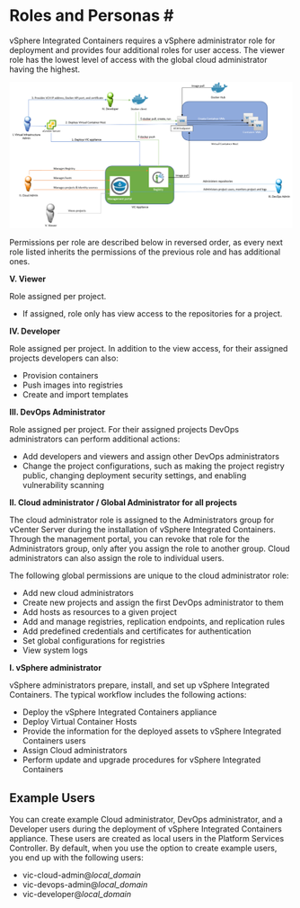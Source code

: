 # Roles and Personas # <a id="usersandroles"></a>

vSphere Integrated Containers requires a vSphere administrator role for deployment and provides four additional roles for user access. The viewer role has the lowest level of access with the global cloud administrator having the highest.

![vSphere Integrated Containers Conceptual Overview](graphics/conceptual-overview.png)

Permissions per role are described below in reversed order, as every next role listed inherits the permissions of the previous role and has additional ones.

**V. Viewer**

Role assigned per project.
- If assigned, role only has view access to the repositories for a project.

**IV. Developer**

Role assigned per project. In addition to the view access, for their assigned projects developers can also:
- Provision containers
- Push images into registries
- Create and import templates

**III. DevOps Administrator**

Role assigned per project. For their assigned projects DevOps administrators can perform additional actions:
- Add developers and viewers and assign other DevOps administrators
- Change the project configurations, such as making the project registry public, changing deployment security settings, and enabling vulnerability scanning

**II. Cloud administrator / Global Administrator for all projects**

The cloud administrator role is assigned to the Administrators group for vCenter Server during the installation of vSphere Integrated Containers. Through the management portal, you can revoke that role for the Administrators group, only after you assign the role to another group. Cloud administrators can also assign the role to individual users.

The following global permissions are unique to the cloud administrator role:
- Add new cloud administrators
- Create new projects and assign the first DevOps administrator to them
- Add hosts as resources to a given project
- Add and manage registries, replication endpoints, and replication rules
- Add predefined credentials and certificates for authentication
- Set global configurations for registries
- View system logs

**I. vSphere administrator**

vSphere administrators prepare, install, and set up vSphere Integrated Containers. The typical workflow includes the following actions:
- Deploy the vSphere Integrated Containers appliance
- Deploy Virtual Container Hosts
- Provide the information for the deployed assets to vSphere Integrated Containers users
- Assign Cloud administrators
- Perform update and upgrade procedures for vSphere Integrated Containers
 
## Example Users #####

You can create example Cloud administrator, DevOps administrator, and a Developer users during the deployment of vSphere Integrated Containers appliance. These users are created as local users in the Platform Services Controller. By default, when you use the option to create example users, you end up with the following users:
- vic-cloud-admin@*local_domain*
- vic-devops-admin@*local_domain*
- vic-developer@*local_domain*